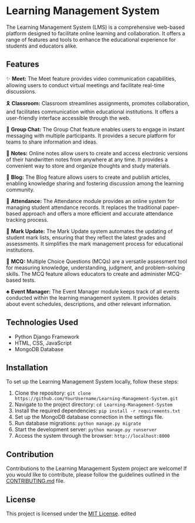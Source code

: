 # Learning Management System


The Learning Management System (LMS) is a comprehensive web-based platform designed to facilitate online learning and collaboration. It offers a range of features and tools to enhance the educational experience for students and educators alike.

## Features

✨ **Meet:** The Meet feature provides video communication capabilities, allowing users to conduct virtual meetings and facilitate real-time discussions.

🎗 **Classroom:** Classroom streamlines assignments, promotes collaboration, and facilitates communication within educational institutions. It offers a user-friendly interface accessible through the web.

🎊 **Group Chat:** The Group Chat feature enables users to engage in instant messaging with multiple participants. It provides a secure platform for teams to share information and ideas.

🎠 **Notes:** Online notes allow users to create and access electronic versions of their handwritten notes from anywhere at any time. It provides a convenient way to store and organize thoughts and study materials.

🧨 **Blog:** The Blog feature allows users to create and publish articles, enabling knowledge sharing and fostering discussion among the learning community.

💍 **Attendance:** The Attendance module provides an online system for managing student attendance records. It replaces the traditional paper-based approach and offers a more efficient and accurate attendance tracking process.

🎨 **Mark Update:** The Mark Update system automates the updating of student mark lists, ensuring that they reflect the latest grades and assessments. It simplifies the mark management process for educational institutions.

💎 **MCQ:** Multiple Choice Questions (MCQs) are a versatile assessment tool for measuring knowledge, understanding, judgment, and problem-solving skills. The MCQ feature allows educators to create and administer MCQ-based tests.

♣ **Event Manager:** The Event Manager module keeps track of all events conducted within the learning management system. It provides details about event schedules, descriptions, and other relevant information.

## Technologies Used

- Python Django Framework
- HTML, CSS, JavaScript
- MongoDB Database

## Installation

To set up the Learning Management System locally, follow these steps:

1. Clone the repository: `git clone https://github.com/YourUsername/Learning-Management-System.git`
2. Navigate to the project directory: `cd Learning-Management-System`
3. Install the required dependencies: `pip install -r requirements.txt`
4. Set up the MongoDB database connection in the settings file.
5. Run database migrations: `python manage.py migrate`
6. Start the development server: `python manage.py runserver`
7. Access the system through the browser: `http://localhost:8000`

## Contribution

Contributions to the Learning Management System project are welcome! If you would like to contribute, please follow the guidelines outlined in the [CONTRIBUTING.md](https://chat.openai.com/c/CONTRIBUTING.md) file.

## License

This project is licensed under the [MIT License](https://chat.openai.com/c/LICENSE).
edited
